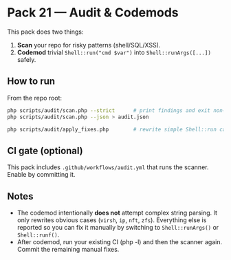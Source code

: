 # Pack 21 — Audit & Codemods

This pack does two things:
1) **Scan** your repo for risky patterns (shell/SQL/XSS).
2) **Codemod** trivial `Shell::run("cmd $var")` into `Shell::runArgs([...])` safely.

## How to run

From the repo root:

```bash
php scripts/audit/scan.php --strict      # print findings and exit non‑zero if any
php scripts/audit/scan.php --json > audit.json

php scripts/audit/apply_fixes.php        # rewrite simple Shell::run cases; review *.bak and diffs
```

## CI gate (optional)

This pack includes `.github/workflows/audit.yml` that runs the scanner. Enable by committing it.

## Notes

- The codemod intentionally **does not** attempt complex string parsing. It only rewrites obvious cases (`virsh`, `ip`, `nft`, `zfs`). Everything else is reported so you can fix it manually by switching to `Shell::runArgs()` or `Shell::runf()`.
- After codemod, run your existing CI (php -l) and then the scanner again. Commit the remaining manual fixes.
